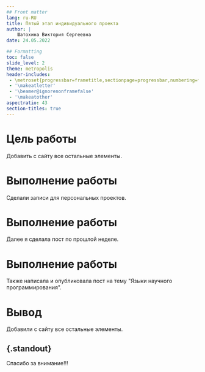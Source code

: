 ```yaml
---
## Front matter
lang: ru-RU
title: Пятый этап индивидуального проекта
author: |
	Шатохина Виктория Сергеевна
date: 24.05.2022

## Formatting
toc: false
slide_level: 2
theme: metropolis
header-includes: 
 - \metroset{progressbar=frametitle,sectionpage=progressbar,numbering=fraction}
 - '\makeatletter'
 - '\beamer@ignorenonframefalse'
 - '\makeatother'
aspectratio: 43
section-titles: true
---
```



# Цель работы

Добавить с сайту все остальные элементы.

# Выполнение работы

Сделали записи для персональных проектов.

# Выполнение работы

Далее я сделала пост по прошлой неделе. 

# Выполнение работы

Также написала и опубликовала пост на тему "Языки научного программирования".

# Вывод 

Добавили с сайту все остальные элементы.

## {.standout}

Спасибо за внимание!!!
